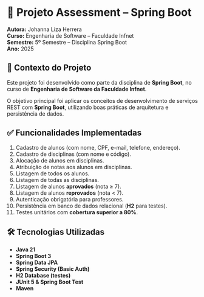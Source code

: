 # 📘 Projeto Assessment – Spring Boot
**Autora:** Johanna Liza Herrera  
**Curso:** Engenharia de Software – Faculdade Infnet  
**Semestre:** 5º Semestre – Disciplina Spring Boot  
**Ano:** 2025

## 🎯 Contexto do Projeto
Este projeto foi desenvolvido como parte da disciplina de **Spring Boot**, no curso de **Engenharia de Software da Faculdade Infnet**.

O objetivo principal foi aplicar os conceitos de desenvolvimento de serviços REST com **Spring Boot**, utilizando boas práticas de arquitetura e persistência de dados.

## ✅ Funcionalidades Implementadas
1. Cadastro de alunos (com nome, CPF, e-mail, telefone, endereço).
2. Cadastro de disciplinas (com nome e código).
3. Alocação de alunos em disciplinas.
4. Atribuição de notas aos alunos em disciplinas.
5. Listagem de todos os alunos.
6. Listagem de todas as disciplinas.
7. Listagem de alunos **aprovados** (nota ≥ 7).
8. Listagem de alunos **reprovados** (nota < 7).
9. Autenticação obrigatória para professores.
10. Persistência em banco de dados relacional (**H2** para testes).
11. Testes unitários com **cobertura superior a 80%**.

## 🛠️ Tecnologias Utilizadas
- **Java 21**
- **Spring Boot 3**
- **Spring Data JPA**
- **Spring Security (Basic Auth)**
- **H2 Database (testes)**
- **JUnit 5 & Spring Boot Test**
- **Maven**  
